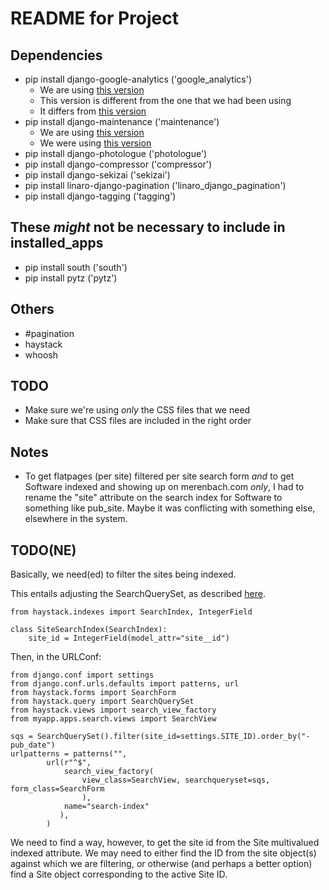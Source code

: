 # README for Project
## Dependencies
- pip install django-google-analytics ('google\_analytics')
    - We are using [this version](http://pydoc.net/django_google_analytics/latest/)
    - This version is different from the one that we had been using
    - It differs from [this version](http://code.google.com/p/django-google-analytics/)
- pip install django-maintenance ('maintenance')
    - We are using [this version](https://github.com/steingrd/django-maintenance)
    - We were using [this version](https://github.com/thinkjson/django-maintenance)
- pip install django-photologue ('photologue')
- pip install django-compressor ('compressor')
- pip install django-sekizai ('sekizai')
- pip install linaro-django-pagination ('linaro_django_pagination')
- pip install django-tagging ('tagging')

## These *might* not be necessary to include in installed\_apps
- pip install south ('south')
- pip install pytz ('pytz')

## Others
- #pagination
- haystack
- whoosh

## TODO
- Make sure we're using *only* the CSS files that we need
- Make sure that CSS files are included in the right order

## Notes
- To get flatpages (per site) filtered per site search form *and* to get Software indexed and showing up on merenbach.com *only*, I had to rename the "site" attribute on the search index for Software to something like pub_site.  Maybe it was conflicting with something else, elsewhere in the system.

## TODO(NE)
Basically, we need(ed) to filter the sites being indexed.

This entails adjusting the SearchQuerySet, as described [here](http://stackoverflow.com/questions/6138604/how-to-django-haystack-multisite).

    from haystack.indexes import SearchIndex, IntegerField
    
    class SiteSearchIndex(SearchIndex):
        site_id = IntegerField(model_attr="site__id")

Then, in the URLConf:

    from django.conf import settings
    from django.conf.urls.defaults import patterns, url
    from haystack.forms import SearchForm
    from haystack.query import SearchQuerySet
    from haystack.views import search_view_factory
    from myapp.apps.search.views import SearchView
    
    sqs = SearchQuerySet().filter(site_id=settings.SITE_ID).order_by("-pub_date")
    urlpatterns = patterns("",
            url(r"^$",
                search_view_factory(
                    view_class=SearchView, searchqueryset=sqs, form_class=SearchForm
                    ),
                name="search-index"
               ),
            )

We need to find a way, however, to get the site id from the Site multivalued indexed attribute.  We may need to either find the ID from the site object(s) against which we are filtering, or otherwise (and perhaps a better option) find a Site object corresponding to the active Site ID.
